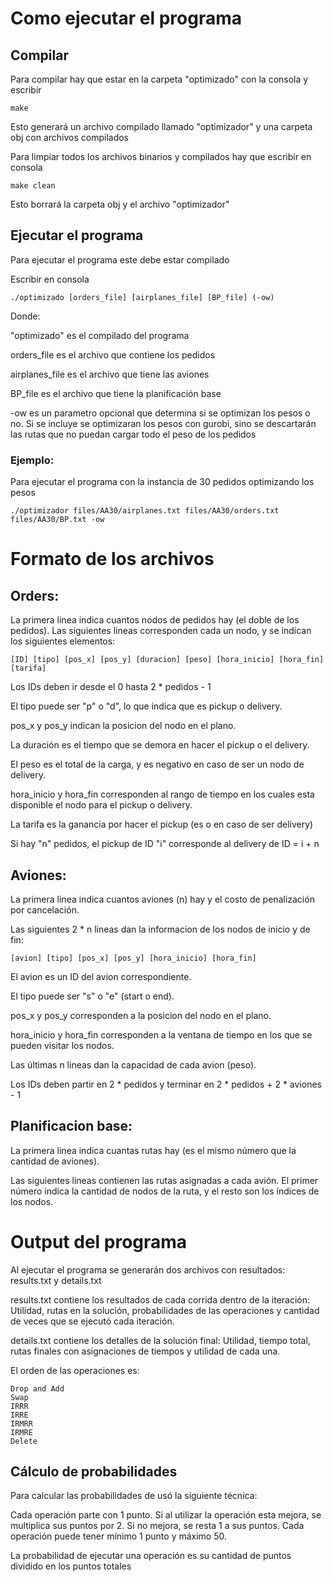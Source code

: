 # Como ejecutar el programa

## Compilar

Para compilar hay que estar en la carpeta "optimizado" con la consola y escribir

```
make
```

Esto generará un archivo compilado llamado "optimizador" y una carpeta obj con archivos compilados

Para limpiar todos los archivos binarios y compilados hay que escribir en consola

```
make clean
```

Esto borrará la carpeta obj y el archivo "optimizador"

## Ejecutar el programa

Para ejecutar el programa este debe estar compilado

Escribir en consola 

```
./optimizado [orders_file] [airplanes_file] [BP_file] (-ow)  
```

Donde:

"optimizado" es el compilado del programa

orders_file es el archivo que contiene los pedidos

airplanes_file es el archivo que tiene las aviones

BP_file es el archivo que tiene la planificación base

-ow es un parametro opcional que determina si se optimizan los pesos o no. Si se incluye se optimizaran los pesos con gurobi, sino se descartarán las rutas que no puedan cargar todo el peso de los pedidos

### Ejemplo:

Para ejecutar el programa con la instancia de 30 pedidos optimizando los pesos

```
./optimizador files/AA30/airplanes.txt files/AA30/orders.txt files/AA30/BP.txt -ow 
```

# Formato de los archivos

## Orders:

La primera linea indica cuantos nodos de pedidos hay (el doble de los pedidos).
Las siguientes lineas corresponden cada un nodo, y se indican los siguientes elementos:

```
[ID] [tipo] [pos_x] [pos_y] [duracion] [peso] [hora_inicio] [hora_fin] [tarifa]
```

Los IDs deben ir desde el 0 hasta 2 * pedidos - 1

El tipo puede ser "p" o "d", lo que indica que es pickup o delivery.

pos_x y pos_y indican la posicion del nodo en el plano.

La duración es el tiempo que se demora en hacer el pickup o el delivery.

El peso es el total de la carga, y es negativo en caso de ser un nodo de delivery.

hora_inicio y hora_fin corresponden al rango de tiempo en los cuales esta disponible el nodo para el pickup o delivery.

La tarifa es la ganancia por hacer el pickup (es o en caso de ser delivery)

Si hay "n" pedidos, el pickup de ID "i" corresponde al delivery de ID = i + n

## Aviones:

La primera linea indica cuantos aviones (n) hay y el costo de penalización por cancelación.

Las siguientes 2 * n lineas dan la informacion de los nodos de inicio y de fin:

```
[avion] [tipo] [pos_x] [pos_y] [hora_inicio] [hora_fin]
```

El avion es un ID del avion correspondiente.

El tipo puede ser "s" o "e" (start o end).

pos_x y pos_y corresponden a la posicion del nodo en el plano.

hora_inicio y hora_fin corresponden a la ventana de tiempo en los que se pueden visitar los nodos.

Las últimas n lineas dan la capacidad de cada avion (peso).

Los IDs deben partir en 2 * pedidos y terminar en 2 * pedidos + 2 * aviones - 1

## Planificacion base:

La primera linea indica cuantas rutas hay (es el mismo número que la cantidad de aviones).

Las siguientes lineas contienen las rutas asignadas a cada avión. El primer número indica la cantidad de nodos de la ruta, y el resto son los índices de los nodos.

# Output del programa

Al ejecutar el programa se generarán dos archivos con resultados: results.txt y details.txt

results.txt contiene los resultados de cada corrida dentro de la iteración: Utilidad, rutas en la solución, probabilidades de las operaciones y cantidad de veces que se ejecutó cada iteración.

details.txt contiene los detalles de la solución final: Utilidad, tiempo total, rutas finales con asignaciones de tiempos y utilidad de cada una.

El orden de las operaciones es: 

```
Drop and Add
Swap
IRRR
IRRE
IRMRR
IRMRE
Delete
```

## Cálculo de probabilidades

Para calcular las probabilidades de usó la siguiente técnica:

Cada operación parte con 1 punto. Si al utilizar la operación esta mejora, se multiplica sus puntos por 2. Si no mejora, se resta 1 a sus puntos. Cada operación puede tener mínimo 1 punto y máximo 50.

La probabilidad de ejecutar una operación es su cantidad de puntos dividido en los puntos totales
